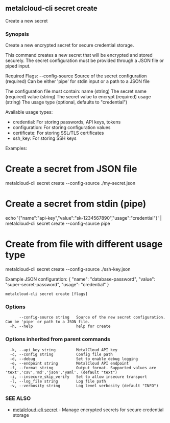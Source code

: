 ## metalcloud-cli secret create

Create a new secret

### Synopsis

Create a new encrypted secret for secure credential storage.

This command creates a new secret that will be encrypted and stored securely.
The secret configuration must be provided through a JSON file or piped input.

Required Flags:
  --config-source    Source of the secret configuration (required)
                     Can be either 'pipe' for stdin input or a path to a JSON file

The configuration file must contain:
  name     (string)   The secret name (required)
  value    (string)   The secret value to encrypt (required)
  usage    (string)   The usage type (optional, defaults to "credential")

Available usage types:
- credential: For storing passwords, API keys, tokens
- configuration: For storing configuration values
- certificate: For storing SSL/TLS certificates
- ssh_key: For storing SSH keys

Examples:
  # Create a secret from JSON file
  metalcloud-cli secret create --config-source ./my-secret.json

  # Create a secret from stdin (pipe)
  echo '{"name":"api-key","value":"sk-1234567890","usage":"credential"}' | metalcloud-cli secret create --config-source pipe

  # Create from file with different usage type
  metalcloud-cli secret create --config-source ./ssh-key.json

Example JSON configuration:
  {
    "name": "database-password",
    "value": "super-secret-password",
    "usage": "credential"
  }

```
metalcloud-cli secret create [flags]
```

### Options

```
      --config-source string   Source of the new secret configuration. Can be 'pipe' or path to a JSON file.
  -h, --help                   help for create
```

### Options inherited from parent commands

```
  -k, --api_key string         MetalCloud API key
  -c, --config string          Config file path
  -d, --debug                  Set to enable debug logging
  -e, --endpoint string        MetalCloud API endpoint
  -f, --format string          Output format. Supported values are 'text','csv','md','json','yaml'. (default "text")
  -i, --insecure_skip_verify   Set to allow insecure transport
  -l, --log_file string        Log file path
  -v, --verbosity string       Log level verbosity (default "INFO")
```

### SEE ALSO

* [metalcloud-cli secret](metalcloud-cli_secret.md)	 - Manage encrypted secrets for secure credential storage


